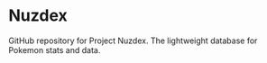 # Nuzdex
 GitHub repository for Project Nuzdex. The lightweight database for Pokemon stats and data.
